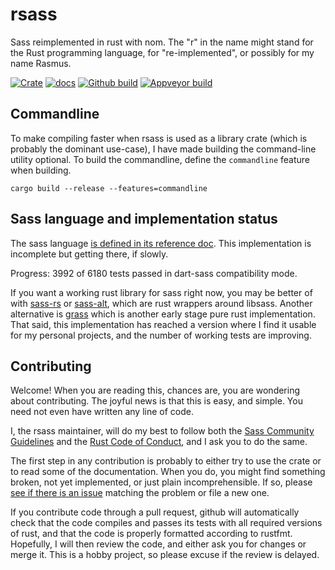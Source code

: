 # rsass

Sass reimplemented in rust with nom.
The "r" in the name might stand for the Rust programming language, for
"re-implemented", or possibly for my name Rasmus.

[![Crate](https://meritbadge.herokuapp.com/rsass)](https://crates.io/crates/rsass)
[![docs](https://docs.rs/rsass/badge.svg)](https://docs.rs/rsass)
[![Github build](https://github.com/kaj/rsass/workflows/CI/badge.svg)](https://github.com/kaj/rsass/actions)
[![Appveyor build](https://ci.appveyor.com/api/projects/status/w0hfnjwx31f7eoxj/branch/master?svg=true)](https://ci.appveyor.com/project/kaj/rsass/branch/master)

## Commandline

To make compiling faster when rsass is used as a library crate (which
is probably the dominant use-case), I have made building the
command-line utility optional.
To build the commandline, define the `commandline` feature when
building.

    cargo build --release --features=commandline

## Sass language and implementation status

The sass language [is defined in its reference
doc](http://sass-lang.com/documentation/file.SASS_REFERENCE.html).
This implementation is incomplete but getting there, if slowly.

Progress: 3992 of 6180 tests passed in dart-sass compatibility mode.

If you want a working rust library for sass right now, you may
be better of with [sass-rs](https://crates.io/crates/sass-rs)
or [sass-alt](https://crates.io/crates/sass-alt),
which are rust wrappers around libsass.
Another alternative is [grass](https://crates.io/crates/grass)
which is another early stage pure rust implementation.
That said, this implementation has reached a version where I find it
usable for my personal projects, and the number of working tests are
improving.

## Contributing

Welcome! When you are reading this, chances are, you are wondering about contributing. The joyful news is that this is easy, and simple. You need not even have written any line of code.

I, the rsass maintainer, will do my best to follow both the
[Sass Community Guidelines](https://sass-lang.com/community-guidelines)
and the
[Rust Code of Conduct](https://www.rust-lang.org/policies/code-of-conduct),
and I ask you to do the same.

The first step in any contribution is probably to either try to use
the crate or to read some of the documentation.
When you do, you might find something broken, not yet implemented, or
just plain incomprehensible.
If so, please
[see if there is an issue](https://github.com/kaj/rsass/issues)
matching the problem or file a new one.

If you contribute code through a pull request, github will
automatically check that the code compiles and passes its tests with
all required versions of rust, and that the code is properly formatted
according to rustfmt.
Hopefully, I will then review the code, and either ask you for changes
or merge it.
This is a hobby project, so please excuse if the review is delayed.
